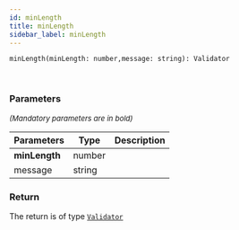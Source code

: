 ```yaml
---
id: minLength
title: minLength
sidebar_label: minLength
---
```


```tsx
minLength(minLength: number,message: string): Validator
```
<br/>



### Parameters

<font size="2"><i>(Mandatory parameters are in bold)</i></font>

| Parameters | Type | Description |
| --------- | ---- | ----------- |
| **minLength** | number |  |
| message | string |  |


### Return



The return is of type <code>[Validator](/framework-api/types/Validator.md)</code>